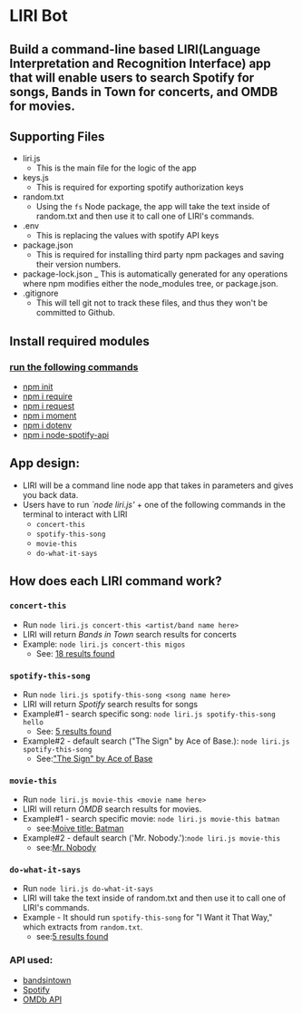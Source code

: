 # LIRI Bot
## Build a command-line based LIRI(Language Interpretation and Recognition Interface) app that will enable users to search Spotify for songs, Bands in Town for concerts, and OMDB for movies.

## Supporting Files
* liri.js 
    - This is the main file for the logic of the app
* keys.js
    - This is required for exporting spotify authorization keys
* random.txt
    - Using the `fs` Node package, the app will take the text inside of random.txt and then use it to call one of LIRI's commands.
* .env
    - This is replacing the values with spotify API keys 
* package.json
    - This is required for installing third party npm packages and saving their version numbers. 
* package-lock.json
    _ This is automatically generated for any operations where npm modifies either the node_modules tree, or package.json. 
* .gitignore
    - This will tell git not to track these files, and thus they won't be committed to Github.


## Install required modules
###  [run the following commands](https://docs.npmjs.com/getting-started/installing-npm-packages-locally)
* [npm init](https://docs.npmjs.com/cli/init)
* [npm i require](https://www.npmjs.com/package/require)
* [npm i request](https://www.npmjs.com/package/request)
* [npm i moment](https://www.npmjs.com/package/moment)
* [npm i dotenv](https://www.npmjs.com/package/dotenv)
* [npm i node-spotify-api](https://www.npmjs.com/package/node-spotify-api)

## App design:
- LIRI will be a command line node app that takes in parameters and gives you back data.
- Users have to run *`node liri.js'* + one of the following commands in the terminal to interact with LIRI
   * `concert-this`
   * `spotify-this-song`
   * `movie-this`
   * `do-what-it-says`

## How does each LIRI command work?
### `concert-this`
* Run `node liri.js concert-this <artist/band name here>`
* LIRI will return *Bands in Town* search results for concerts
* Example: `node liri.js concert-this migos` 
    - See: [18 results found](https://drive.google.com/file/d/1tjAqB00snQmh31LWlp-Q20s8BCejO2Vg/view)

### `spotify-this-song`
* Run `node liri.js spotify-this-song <song name here>`
* LIRI will return *Spotify* search results for songs
* Example#1 - search specific song: `node liri.js spotify-this-song hello`
    - See: [5 results found](https://drive.google.com/file/d/1QTlim7rHYWNstyh5AxQph9uzMz4LzWIs/view)
* Example#2 - default search ("The Sign" by Ace of Base.): `node liri.js spotify-this-song`
    - See:["The Sign" by Ace of Base](https://drive.google.com/file/d/1eiVaX08WbJmqj79Sy2Una7IOUEx9yIG8/view)    

### `movie-this`
* Run `node liri.js movie-this <movie name here>`
* LIRI will return *OMDB* search results for movies.
* Example#1 - search specific movie: `node liri.js movie-this batman`
    - see:[Moive title: Batman](https://drive.google.com/file/d/1Y61UwqDWFeIhLUwyzAOe0AXKPxPo0g8W/view)
* Example#2 - default search ('Mr. Nobody.'):`node liri.js movie-this`
    - see:[Mr. Nobody](https://drive.google.com/file/d/1n4woz6YOi0AgnePO63gE0KKr4TF5SCza/view)

### `do-what-it-says`
* Run `node liri.js do-what-it-says`
* LIRI will take the text inside of random.txt and then use it to call one of LIRI's commands.
* Example - It should run `spotify-this-song` for "I Want it That Way," which extracts from `random.txt`.
    - see:[5 results found](https://drive.google.com/file/d/13qAvoM5HlF0Y77UnH2E7UqTHr8rmdUX9/view)

### API used:
* [bandsintown](https://app.swaggerhub.com/apis/Bandsintown/PublicAPI/3.0.0)
* [Spotify](https://developer.spotify.com/documentation/web-api/)
* [OMDb API](https://www.omdbapi.com/)



